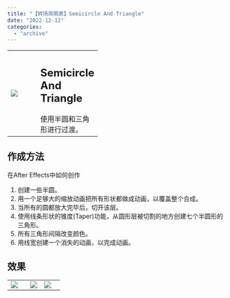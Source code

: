 ```yaml
---
title: "【转场周期表】Semicircle And Triangle"
date: "2022-12-12"
categories: 
  - "archive"
---
```


<table style="width: 40.9715%;"><tbody><tr><td style="width: 55.6977%;"><img src="https://mir.yuelili.com/2022/12/d078b042a7a2dd4c3a03f2ddf55bd084.gif"></td><td style="width: 54.6093%;"><h2 class="title_title__ceXO0">Semicircle And Triangle</h2>使用半圆和三角形进行过渡。</td></tr></tbody></table>

## 作成方法

在After Effects中如何创作

1. 创建一些半圆。
2. 用一个足够大的缩放动画把所有形状都做成动画，以覆盖整个合成。
3. 当所有的圆都放大完毕后，切开该层。
4. 使用线条形状的锥度(Taper)功能，从圆形层被切割的地方创建七个半圆形的三角形。
5. 所有三角形间隔改变颜色。
6. 用线宽创建一个消失的动画，以完成动画。

## 效果

<table style="border-collapse: collapse; width: 23.7687%;"><tbody><tr><td style="width: 153px;"><img src="https://mir.yuelili.com/2022/12/3d24e912ccdebe6f6609527deae93066.gif"></td><td style="width: 19px;"><img src="https://mir.yuelili.com/user/AE/mg/foxcodex/tri.png"></td><td style="width: 153px;"><img src="https://mir.yuelili.com/2022/12/0cb75dc05a0d3cca2267389a97ec59a3.gif"></td></tr></tbody></table>

